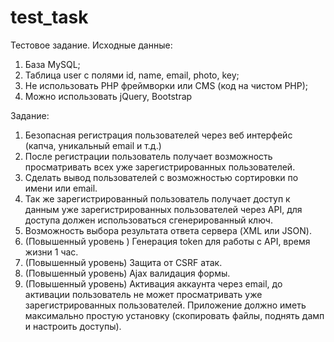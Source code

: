 # test_task

Тестовое задание.
Исходные данные:
1.	База MySQL;
2.	Таблица user с полями id, name, email, photo, key;
3.	Не использовать PHP фреймворки или CMS (код на чистом PHP);
4.	Можно использовать jQuery, Bootstrap

Задание:
1.	Безопасная регистрация пользователей через веб интерфейс (капча, уникальный email  и т.д.)
2.	После регистрации пользователь получает возможность просматривать всех уже зарегистрированных пользователей. 
3.	Сделать вывод пользователей с возможностью сортировки по имени или email. 
4.	Так же зарегистрированный пользователь получает доступ к данным уже зарегистрированных пользователей через API, для доступа должен использоваться сгенерированный ключ.  
5.	Возможность выбора результата ответа сервера (XML или JSON).
6.	(Повышенный уровень ) Генерация token для работы с API, время жизни 1 час.
7.	(Повышенный уровень) Защита от CSRF атак.
8.	(Повышенный уровень) Ajax валидация формы.
9.	(Повышенный уровень) Активация аккаунта через email, до активации пользователь не может просматривать уже зарегистрированных пользователей.
Приложение должно иметь максимально простую установку (скопировать файлы, поднять дамп и настроить доступы).  


